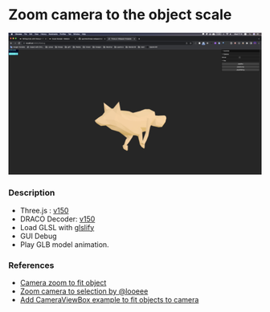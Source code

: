 # Zoom camera to the object scale

![screenshot](src/assets/screenshot.png)

### Description

- Three.js : [v150](https://unpkg.com/browse/three@0.150.1/)
- DRACO Decoder: [v150](https://unpkg.com/browse/three@0.150.1/examples/jsm/libs/draco/)
- Load GLSL with [glslify](https://github.com/glslify/glslify)
- GUI Debug
- Play GLB model animation.


### References
- [Camera zoom to fit object](https://discourse.threejs.org/t/camera-zoom-to-fit-object/936/24)
- [Zoom camera to selection by @looeee](https://codepen.io/discoverthreejs/full/vwVeZB)
- [Add CameraViewBox example to fit objects to camera](https://github.com/mrdoob/three.js/pull/14526)
